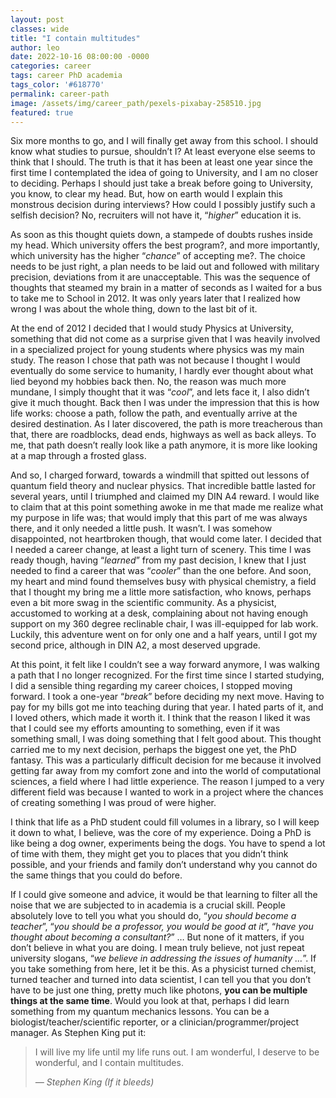 ```yaml
---
layout: post
classes: wide
title: "I contain multitudes"
author: leo
date: 2022-10-16 08:00:00 -0000
categories: career
tags: career PhD academia
tags_color: '#618770'
permalink: career-path
image: /assets/img/career_path/pexels-pixabay-258510.jpg
featured: true
---
```


Six more months to go, and I will finally get away from this school. I should know what studies to pursue, shouldn’t I? At least everyone else seems to think that I should. The truth is that it has been at least one year since the first time I contemplated the idea of going to University, and I am no closer to deciding. Perhaps I should just take a break before going to University, you know, to clear my head. But, how on earth would I explain this monstrous decision during interviews? How could I possibly justify such a selfish decision? No, recruiters will not have it, “_higher_” education it is. 

As soon as this thought quiets down, a stampede of doubts rushes inside my head. Which university offers the best program?, and more importantly, which university has the higher “_chance_” of accepting me?. The choice needs to be just right, a plan needs to be laid out and followed with military precision, deviations from it are unacceptable. This was the sequence of thoughts that steamed my brain in a matter of seconds as I waited for a bus to take me to School in 2012. It was only years later that I realized how wrong I was about the whole thing, down to the last bit of it.

At the end of 2012 I decided that I would study Physics at University, something that did not come as a surprise given that I was heavily involved in a specialized project for young students where physics was my main study. The reason I chose that path was not because I thought I would eventually do some service to humanity, I hardly ever thought about what lied beyond my hobbies back then. No, the reason was much more mundane, I simply thought that it was “_cool_”, and lets face it, I also didn’t give it much thought. Back then I was under the impression that this is how life works: choose a path, follow the path, and eventually arrive at the desired destination. As I later discovered, the path is more treacherous than that, there are roadblocks, dead ends, highways as well as back alleys. To me, that path doesn’t really look like a path anymore, it is more like looking at a map through a frosted glass.

And so, I charged forward, towards a windmill that spitted out lessons of quantum field theory and nuclear physics. That incredible battle lasted for several years, until I triumphed and claimed my DIN A4 reward. I would like to claim that at this point something awoke in me that made me realize what my purpose in life was; that would imply that this part of me was always there, and it only needed a little push. It wasn’t. I was somehow disappointed, not heartbroken though, that would come later. I decided that I needed a career change, at least a light turn of scenery. This time I was ready though, having “_learned_” from my past decision, I knew that I just needed to find a career that was “_cooler_” than the one before. And soon, my heart and mind found themselves busy with physical chemistry, a field that I thought my bring me a little more satisfaction, who knows, perhaps even a bit more swag in the scientific community. As a physicist, accustomed to working at a desk, complaining about not having enough support on my 360 degree reclinable chair, I was ill-equipped for lab work. Luckily, this adventure went on for only one and a half years, until I got my second price, although in DIN A2, a most deserved upgrade. 

At this point, it felt like I couldn’t see a way forward anymore, I was walking a path that I no longer recognized. For the first time since I started studying, I did a sensible thing regarding my career choices, I stopped moving forward. I took a one-year “_break_” before deciding my next move. Having to pay for my bills got me into teaching during that year. I hated parts of it, and I loved others, which made it worth it. I think that the reason I liked it was that I could see my efforts amounting to something, even if it was something small, I was doing something that I felt good about. This thought carried me to my next decision, perhaps the biggest one yet, the PhD fantasy. This was a particularly difficult decision for me because it involved getting far away from my comfort zone and into the world of computational sciences, a field where I had little experience. The reason I jumped to a very different field was because I wanted to work in a project where the chances of creating something I was proud of were higher.

I think that life as a PhD student could fill volumes in a library, so I will keep it down to what, I believe, was the core of my experience. Doing a PhD is like being a dog owner, experiments being the dogs. You have to spend a lot of time with them, they might get you to places that you didn’t think possible, and your friends and family don’t understand why you cannot do the same things that you could do before.

If I could give someone and advice, it would be that learning to filter all the noise that we are subjected to in academia is a crucial skill. People absolutely love to tell you what you should do, “_you should become a teacher_”, “_you should be a professor, you would be good at it_”, “_have you thought about becoming a consultant?_” … But none of it matters, if you don’t believe in what you are doing. I mean truly believe, not just repeat university slogans, “_we believe in addressing the issues of humanity …_”. If you take something from here, let it be this. As a physicist turned chemist, turned teacher and turned into data scientist, I can tell you that you don’t have to be just one thing, pretty much like photons, **you can be multiple things at the same time**. Would you look at that, perhaps I did learn something from my quantum mechanics lessons. You can be a biologist/teacher/scientific reporter, or a clinician/programmer/project manager. As Stephen King put it:

>I will live my life until my life runs out. I am wonderful, I deserve to be wonderful, and I contain multitudes.
>
><cite>&mdash; Stephen King (If it bleeds)</cite>
